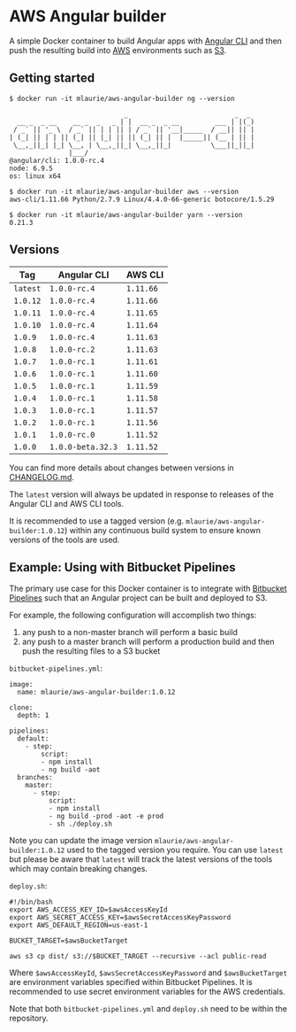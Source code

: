 # AWS Angular builder

A simple Docker container to build Angular apps with [Angular CLI](https://cli.angular.io/) and then push the resulting 
  build into [AWS](https://aws.amazon.com) environments such as [S3](http://docs.aws.amazon.com/AmazonS3/latest/dev/Welcome.html).
  
## Getting started

```
$ docker run -it mlaurie/aws-angular-builder ng --version

                             _                           _  _
  __ _  _ __    __ _  _   _ | |  __ _  _ __         ___ | |(_)
 / _` || '_ \  / _` || | | || | / _` || '__|_____  / __|| || |
| (_| || | | || (_| || |_| || || (_| || |  |_____|| (__ | || |
 \__,_||_| |_| \__, | \__,_||_| \__,_||_|          \___||_||_|
               |___/
@angular/cli: 1.0.0-rc.4
node: 6.9.5
os: linux x64
```

```
$ docker run -it mlaurie/aws-angular-builder aws --version
aws-cli/1.11.66 Python/2.7.9 Linux/4.4.0-66-generic botocore/1.5.29
```

```
$ docker run -it mlaurie/aws-angular-builder yarn --version
0.21.3
```

## Versions
 
| Tag | Angular CLI | AWS CLI |
|---|---|---|
| `latest` | `1.0.0-rc.4` | `1.11.66` |
| `1.0.12` | `1.0.0-rc.4` | `1.11.66` |
| `1.0.11` | `1.0.0-rc.4` | `1.11.65` |
| `1.0.10` | `1.0.0-rc.4` | `1.11.64` |
| `1.0.9` | `1.0.0-rc.4` | `1.11.63` |
| `1.0.8` | `1.0.0-rc.2` | `1.11.63` |
| `1.0.7` | `1.0.0-rc.1` | `1.11.61` |
| `1.0.6` | `1.0.0-rc.1` | `1.11.60` |
| `1.0.5` | `1.0.0-rc.1` | `1.11.59` |
| `1.0.4` | `1.0.0-rc.1` | `1.11.58` |
| `1.0.3` | `1.0.0-rc.1` | `1.11.57` |
| `1.0.2` | `1.0.0-rc.1` | `1.11.56` |
| `1.0.1` | `1.0.0-rc.0` | `1.11.52` |
| `1.0.0` | `1.0.0-beta.32.3` | `1.11.52` |

You can find more details about changes between versions in [CHANGELOG.md](https://github.com/MattLaurie/aws-angular-builder/blob/master/CHANGELOG.md).

The `latest` version will always be updated in response to releases of the Angular CLI and AWS CLI tools.

It is recommended to use a tagged version (e.g. `mlaurie/aws-angular-builder:1.0.12`) within any continuous build system to 
  ensure known versions of the tools are used.

## Example: Using with Bitbucket Pipelines

The primary use case for this Docker container is to integrate with 
  [Bitbucket Pipelines](https://bitbucket.org/product/features/pipelines) such that an Angular project can be built and deployed 
  to S3.
  
For example, the following configuration will accomplish two things:

1. any push to a non-master branch will perform a basic build
1. any push to a master branch will perform a production build and then push the resulting files to a S3 bucket   

`bitbucket-pipelines.yml`:
```
image:
  name: mlaurie/aws-angular-builder:1.0.12

clone:
  depth: 1

pipelines:
  default:
    - step:
        script:
        - npm install
        - ng build -aot
  branches:
    master:
      - step:
          script:
          - npm install
          - ng build -prod -aot -e prod
          - sh ./deploy.sh
```

Note you can update the image version `mlaurie/aws-angular-builder:1.0.12` used to the tagged version you require.
  You can use `latest` but please be aware that `latest` will track the latest versions of the tools which 
  may contain breaking changes.

`deploy.sh`:
```
#!/bin/bash
export AWS_ACCESS_KEY_ID=$awsAccessKeyId
export AWS_SECRET_ACCESS_KEY=$awsSecretAccessKeyPassword
export AWS_DEFAULT_REGION=us-east-1

BUCKET_TARGET=$awsBucketTarget

aws s3 cp dist/ s3://$BUCKET_TARGET --recursive --acl public-read
```

Where `$awsAccessKeyId`, `$awsSecretAccessKeyPassword` and `$awsBucketTarget` are environment variables specified 
  within Bitbucket Pipelines.  It is recommended to use secret environment variables for the AWS credentials.

Note that both `bitbucket-pipelines.yml` and `deploy.sh` need to be within the repository.
